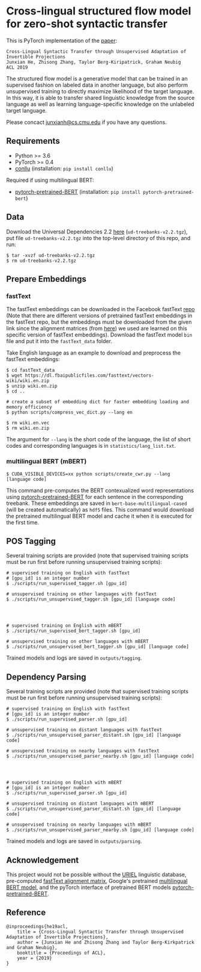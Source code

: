 # Cross-lingual structured flow model for zero-shot syntactic transfer 

This is PyTorch implementation of the [paper](https://arxiv.org/abs/1906.02656):
```
Cross-Lingual Syntactic Transfer through Unsupervised Adaptation of Invertible Projections
Junxian He, Zhisong Zhang, Taylor Berg-Kiripatrick, Graham Neubig
ACL 2019
```

The structured flow model is a generative model that can be trained in an supervised fashion on labeled data in another language, but also perform unsupervised training to directly maximize likelihood of the target language. In this way, it is able to transfer shared linguistic knowledge from the source language as well as learning language-specific knowledge on the unlabeled target language.

Please concact junxianh@cs.cmu.edu if you have any questions.

## Requirements

- Python >= 3.6
- PyTorch >= 0.4
- [conllu](https://github.com/EmilStenstrom/conllu) (installation: `pip install conllu`)

Required if using multilingual BERT:
- [pytorch-pretrained-BERT](https://github.com/huggingface/pytorch-pretrained-BERT) (installation: `pip install pytorch-pretrained-bert`)

## Data
Download the Universal Dependencies 2.2 [here](https://lindat.mff.cuni.cz/repository/xmlui/handle/11234/1-2837) (`ud-treebanks-v2.2.tgz`), put file `ud-treebanks-v2.2.tgz` into the top-level directory of this repo, and run:
```
$ tar -xvzf ud-treebanks-v2.2.tgz
$ rm ud-treebanks-v2.2.tgz
```

## Prepare Embeddings
### fastText
The fastText embeddings can be downloaded in the Facebook fastText [repo](https://github.com/facebookresearch/fastText/blob/master/docs/pretrained-vectors.md) (Note that there are different versions of pretrained fastText embeddings in the fastText repo, but the embeddings must be downloaded from the given link since the alignment matrices (from [here](https://github.com/Babylonpartners/fastText_multilingual)) we used are learned on this specific version of fastText embeddings). Download the fastText model `bin` file and put it into the `fastText_data` folder.

Take English language as an example to download and preprocess the fastText embeddings:
```
$ cd fastText_data
$ wget https://dl.fbaipublicfiles.com/fasttext/vectors-wiki/wiki.en.zip
$ unzip wiki.en.zip
$ cd ..

# create a subset of embedding dict for faster embedding loading and memory efficiency
$ python scripts/compress_vec_dict.py --lang en

$ rm wiki.en.vec
$ rm wiki.en.zip
```

The argument for `--lang` is the short code of the language, the list of short codes and corresponding languages is in `statistics/lang_list.txt`.

### multilingual BERT (mBERT)
```
$ CUDA_VISIBLE_DEVICES=xx python scripts/create_cwr.py --lang [language code]
```
This command pre-computes the BERT contexualized word representations using [pytorch-pretrained-BERT](https://github.com/huggingface/pytorch-pretrained-BERT) for each sentence in the corresponding treebank. These embeddings are saved in `bert-base-multilingual-cased` (will be created automatically) as `hdf5` files. This command would download the pretrained multilingual BERT model and cache it when it is executed for the first time. 

## POS Tagging
Several training scripts are provided (note that supervised training scripts must be run first before running unsupervised training scripts):
```
# supervised training on English with fastText
# [gpu_id] is an integer number
$ ./scripts/run_supervised_tagger.sh [gpu_id]

# unsupervised training on other languages with fastText
$ ./scripts/run_unsupervised_tagger.sh [gpu_id] [language code]




# supervised training on English with mBERT
$ ./scripts/run_supervised_bert_tagger.sh [gpu_id]

# unsupervised training on other languages with mBERT
$ ./scripts/run_unsupervised_bert_tagger.sh [gpu_id] [language code]
``` 
Trained models and logs are saved in `outputs/tagging`. 

## Dependency Parsing
Several training scripts are provided (note that supervised training scripts must be run first before running unsupervised training scripts):
```
# supervised training on English with fastText
# [gpu_id] is an integer number
$ ./scripts/run_supervised_parser.sh [gpu_id]

# unsupervised training on distant languages with fastText
$ ./scripts/run_unsupervised_parser_distant.sh [gpu_id] [language code]

# unsupervised training on nearby languages with fastText
$ ./scripts/run_unsupervised_parser_nearby.sh [gpu_id] [language code]




# supervised training on English with mBERT
# [gpu_id] is an integer number
$ ./scripts/run_supervised_parser.sh [gpu_id]

# unsupervised training on distant languages with mBERT
$ ./scripts/run_unsupervised_parser_distant.sh [gpu_id] [language code]

# unsupervised training on nearby languages with mBERT
$ ./scripts/run_unsupervised_parser_nearby.sh [gpu_id] [language code]
```
Trained models and logs are saved in `outputs/parsing`.

## Acknowledgement
This project would not be possible without the [URIEL](http://www.cs.cmu.edu/~dmortens/uriel.html) linguistic database, pre-computed [fastText alignment matrix](https://github.com/Babylonpartners/fastText_multilingual), Google's pretrained [multilingual BERT model](https://github.com/google-research/bert), and the pyTorch interface of pretrained BERT models [pytorch-pretrained-BERT](https://github.com/huggingface/pytorch-pretrained-BERT).

## Reference
```
@inproceedings{he19acl,
    title = {Cross-Lingual Syntactic Transfer through Unsupervised Adaptation of Invertible Projections},
    author = {Junxian He and Zhisong Zhang and Taylor Berg-Kirkpatrick and Graham Neubig},
    booktitle = {Proceedings of ACL},
    year = {2019}
}

```

